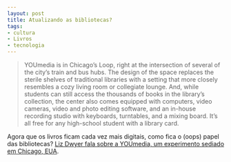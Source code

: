 ```yaml
---
layout: post
title: Atualizando as bibliotecas?
tags:
- cultura
- Livros
- tecnologia
---
```


> YOUmedia is in Chicago’s Loop, right at the intersection of several of the city’s train and bus hubs. The design of the space replaces the sterile shelves of traditional libraries with a setting that more closely resembles a cozy living room or collegiate lounge. And, while students can still access the thousands of books in the library’s collection, the center also comes equipped with computers, video cameras, video and photo editing software, and an in-house recording studio with keyboards, turntables, and a mixing board. It’s all free for any high-school student with a library card.

Agora que os livros ficam cada vez mais digitais, como fica o (oops) papel das bibliotecas? [Liz Dwyer fala sobre a YOUmedia, um experimento sediado em Chicago, EUA](http://www.good.is/post/are-digital-media-labs-the-libraries-of-the-future/?utm_source=feedburner&utm_medium=feed&utm_campaign=Feed%3A+good%2Flbvp+%28GOOD+Main+RSS+Feed%29).
